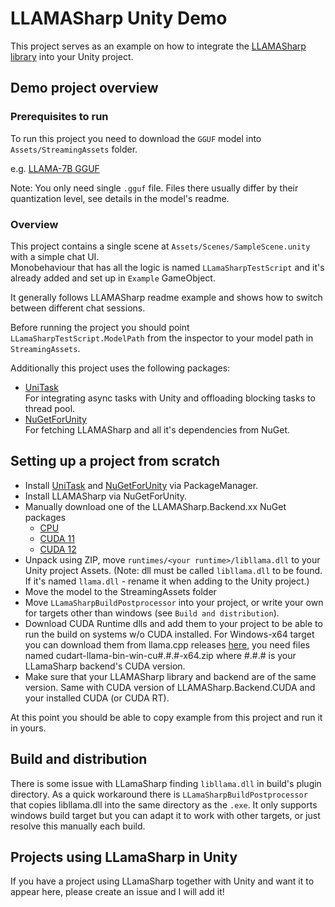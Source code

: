 # LLAMASharp Unity Demo

This project serves as an example on how to integrate the [LLAMASharp library](https://github.com/SciSharp/LLamaSharp) into your Unity project.

## Demo project overview

### Prerequisites to run

To run this project you need to download the `GGUF` model into `Assets/StreamingAssets` folder.

e.g. [LLAMA-7B GGUF](https://huggingface.co/TheBloke/llama-2-7B-Guanaco-QLoRA-GGUF)

Note: You only need single `.gguf` file. Files there usually differ by their quantization level, see details in the model's readme.

### Overview

This project contains a single scene at `Assets/Scenes/SampleScene.unity` with a simple chat UI.  
Monobehaviour that has all the logic is named `LLamaSharpTestScript` and it's already added and set up in `Example` GameObject.

It generally follows LLAMASharp readme example and shows how to switch between different chat sessions.

Before running the project you should point `LLamaSharpTestScript.ModelPath` from the inspector to your model path in `StreamingAssets`.

Additionally this project uses the following packages:
- [UniTask](https://github.com/Cysharp/UniTask)  
  For integrating async tasks with Unity and offloading blocking tasks to thread pool.
- [NuGetForUnity](https://github.com/GlitchEnzo/NuGetForUnity)  
  For fetching LLAMASharp and all it's dependencies from NuGet.

## Setting up a project from scratch


- Install [UniTask](https://github.com/Cysharp/UniTask) and [NuGetForUnity](https://github.com/GlitchEnzo/NuGetForUnity) via PackageManager.
- Install LLAMASharp via NuGetForUnity.
- Manually download one of the LLAMASharp.Backend.xx NuGet packages  
  - [CPU](https://www.nuget.org/packages/LLamaSharp.Backend.Cpu)
  - [CUDA 11](https://www.nuget.org/packages/LLamaSharp.Backend.Cuda11)
  - [CUDA 12](https://www.nuget.org/packages/LLamaSharp.Backend.Cuda12)
- Unpack using ZIP, move `runtimes/<your runtime>/libllama.dll` to your Unity project Assets.
  (Note: dll must be called `libllama.dll` to be found. If it's named `llama.dll` - rename it when adding to the Unity project.)
- Move the model to the StreamingAssets folder
- Move `LLamaSharpBuildPostprocessor` into your project, or write your own for targets other than windows (see `Build and distribution`).
- Download CUDA Runtime dlls and add them to your project to be able to run the build on systems w/o CUDA installed. 
For Windows-x64 target you can download them from llama.cpp releases [here](https://github.com/ggerganov/llama.cpp/releases), you need files named cudart-llama-bin-win-cu#.#.#-x64.zip where #.#.# is your LLamaSharp backend's CUDA version.
- Make sure that your LLAMASharp library and backend are of the same version. Same with CUDA version of LLAMASharp.Backend.CUDA and your installed CUDA (or CUDA RT).

At this point you should be able to copy example from this project and run it in yours.

## Build and distribution

There is some issue with LLamaSharp finding `libllama.dll` in build's plugin directory.
As a quick workaround there is `LLamaSharpBuildPostprocessor` that copies libllama.dll into the same directory as the `.exe`.
It only supports windows build target but you can adapt it to work with other targets, or just resolve this manually each build.

## Projects using LLamaSharp in Unity

If you have a project using LLamaSharp together with Unity and want it to appear here, please create an issue and I will add it!
